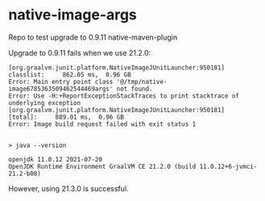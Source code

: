 # native-image-args
Repo to test upgrade to 0.9.11 native-maven-plugin

Upgrade to 0.9.11 fails when we use 21.2.0:

```
[org.graalvm.junit.platform.NativeImageJUnitLauncher:950181]    classlist:     862.05 ms,  0.96 GB
Error: Main entry point class '@/tmp/native-image6785363509462544469args' not found.
Error: Use -H:+ReportExceptionStackTraces to print stacktrace of underlying exception
[org.graalvm.junit.platform.NativeImageJUnitLauncher:950181]      [total]:     889.01 ms,  0.96 GB
Error: Image build request failed with exit status 1


> java --version 

openjdk 11.0.12 2021-07-20
OpenJDK Runtime Environment GraalVM CE 21.2.0 (build 11.0.12+6-jvmci-21.2-b08)
```

However, using 21.3.0 is successful.
